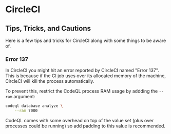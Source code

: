 # CircleCI

## Tips, Tricks, and Cautions

Here is a few tips and tricks for CircleCI along with some things to be aware of.

### Error 137

In CircleCI you might hit an error reported by CircleCI named "Error 137".
This is because if the CI job uses over its allocated memory of the machine, CircleCI will kill the process automatically.

To prevent this, restrict the CodeQL process RAM usage by addding the `--ram` argument:

```bash
codeql database analyze \
    --ram 7000
```

CodeQL comes with some overhead on top of the value set (plus over processes could be running) so add padding to this value is recommended.
